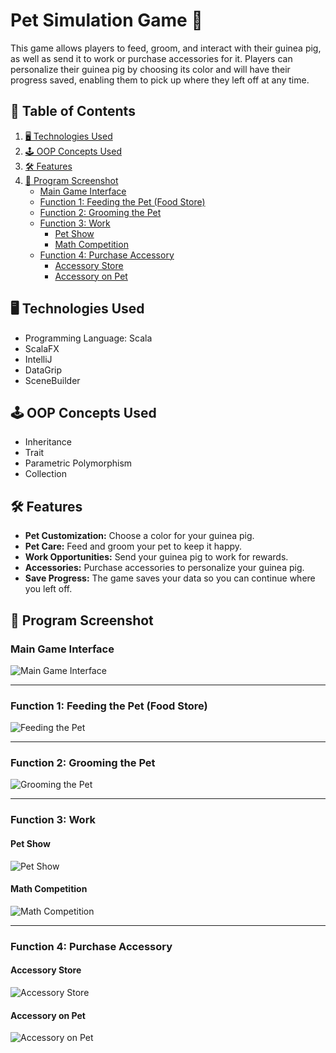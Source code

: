 # Pet Simulation Game 🐹
This game allows players to feed, groom, and interact with their guinea pig, as well as send it to work or purchase accessories for it. Players can personalize their guinea pig by choosing its color and will have their progress saved, enabling them to pick up where they left off at any time.
## 📑 Table of Contents
1. [🖥️ Technologies Used](#️-technologies-used)
2. [🕹️ OOP Concepts Used](#️-oop-concepts-used)
3. [🛠️ Features](#️-features)
4. [👾 Program Screenshot](#-program-screenshot)
   - [Main Game Interface](#main-game-interface)
   - [Function 1: Feeding the Pet (Food Store)](#function-1-feeding-the-pet-food-store)
   - [Function 2: Grooming the Pet](#function-2-grooming-the-pet)
   - [Function 3: Work](#function-3-work)
     - [Pet Show](#pet-show)
     - [Math Competition](#math-competition)
   - [Function 4: Purchase Accessory](#function-4-purchase-accessory)
     - [Accessory Store](#accessory-store)
     - [Accessory on Pet](#accessory-on-pet)
## 🖥️ Technologies Used
- Programming Language: Scala
- ScalaFX
- IntelliJ
- DataGrip
- SceneBuilder
## 🕹️ OOP Concepts Used
- Inheritance
- Trait
- Parametric Polymorphism
- Collection
## 🛠️ Features
- **Pet Customization:** Choose a color for your guinea pig.
- **Pet Care:** Feed and groom your pet to keep it happy.
- **Work Opportunities:** Send your guinea pig to work for rewards.
- **Accessories:** Purchase accessories to personalize your guinea pig.
- **Save Progress:** The game saves your data so you can continue where you left off.
## 👾 Program Screenshot
### Main Game Interface
![Main Game Interface](https://github.com/user-attachments/assets/ba606d7a-76aa-4492-a855-92fae0609e50)

---

### Function 1: Feeding the Pet (Food Store)
![Feeding the Pet](https://github.com/user-attachments/assets/fbe22cb4-3a7f-4ded-b87f-b78d048be2db)

---

### Function 2: Grooming the Pet
![Grooming the Pet](https://github.com/user-attachments/assets/3a1d5be1-5594-40fe-bf1c-25c3f6192f2a)

---

### Function 3: Work

#### Pet Show
![Pet Show](https://github.com/user-attachments/assets/72247a33-deed-4e0b-89a3-8bc984b9a107)

#### Math Competition
![Math Competition](https://github.com/user-attachments/assets/b590d8ae-d4f8-4efe-99a5-498a44cedb43)

---

### Function 4: Purchase Accessory

#### Accessory Store
![Accessory Store](https://github.com/user-attachments/assets/55a1e666-8eeb-4e10-9f73-c026442ee2f1)

#### Accessory on Pet
![Accessory on Pet](https://github.com/user-attachments/assets/3dbd6747-c9ce-4ab4-9a0c-91f962dd8563)


